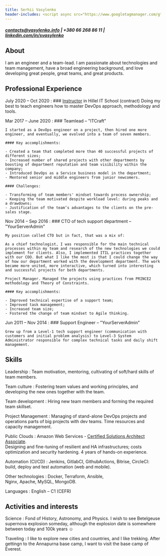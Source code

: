 ```yaml
---
title: Serhii Vasylenko
header-includes: <script async src="https://www.googletagmanager.com/gtag/js?id=G-GK7SE0XWGK"></script><script>window.dataLayer=window.dataLayer || []; function gtag(){dataLayer.push(arguments);}gtag('js', new Date()); gtag('config', 'G-GK7SE0XWGK');</script>
---
```

##### <contacts@vasylenko.info> | +380 66 268 86 11 | [linkedin.com/in/svasylenko](https://linkedin.com/in/svasylenko)

About
--------------------
I am an engineer and a team-lead. I am passionate about technologies and team management, have a broad engineering background, and love developing great people, great teams, and great products. 


Professional Experience
--------------------
July 2020 – Oct 2020
:   ### [Instructor](https://kharkiv.ithillel.ua/coaches/sergey-vasilenko) in Hillel IT School (contract)
    Doing my best to teach engineers how to master DevOps approach, methodology and tools.
    
Mar 2017 – June 2020
:   ### Teamlead – "ITCraft"

    I started as a DevOps engineer on a project, then hired one more engineer, and eventually, we evolved into a team of seven members.

    #### Key accomplishments:

    - Created a team that completed more than 40 successful projects of different sizes;
    - Increased number of shared projects with other departments by boosting of department reputation and team visibility within the company;
    - Introduced DevOps as a Service business model in the department;
    - Mentored senior and middle engineers from junior newcomers.

    #### Challenges:

    - Transforming of team members' mindset towards process ownership;
    - Keeping the team motivated despite workload level: during peaks and a drawdowns;
    - Justification of the team’s advantages to the clients on the pre-sales stage.

Nov 2014 – Sep 2016
:   ### CTO of tech support department – "YourServerAdmin"

    My position called CTO but in fact, that was a mix of:

    As a chief technologist, I was responsible for the main technical processes within my team and research of the new technologies we could implement for clients. Also, I implemented ITIL practices together with our COO. But what I like the most is that I could change the way of how our department worked with the development department. The work became more united, more interactive, which turned into interesting and successful projects for both departments. 

    Project Manager. Managed the projects using practices from PRINCE2 methodology and Theory of Constraints.

    #### Key accomplishments:
    
    - Improved technical expertise of a support team;
    - Improved task management;
    - Increased team size;
    - Fostered the change of team mindset to Agile thinking.

Jun 2011 – Nov 2014
:   ### Support Engineer – "YourServerAdmin"

    Grew up from a Level-1 tech support engineer (communication with customers and initial problem analysis) to Level-3 System Administrator responsible for complex technical tasks and daily shift management.

Skills
----------------------------------
Leadership
:   Team motivation, mentoring, cultivating of soft/hard skills of team members.

Team culture
:   Fostering team values and working principles, and developing the new ones together with the team.

Team development
:   Hiring new team members and forming the required team skillset.

Project Management
:   Managing of stand-alone DevOps projects and operations parts of big projects with dev teams.
    Time resources and capacity management.

Public Clouds
:   Amazon Web Services - [Certified Solutions Architect Associate](https://www.youracclaim.com/badges/7c6c7a70-63f5-4854-97ab-e5c1ad251231/public_url).\
    Designing and fine-tuning of resilient and HA infrastructures; costs optimization and security hardening.
    4 years of hands-on experience. 

Automation (CI/CD)
:   Jenkins, GitlabCI, GithubActions, Bitrise, CircleCI: build, deploy and test automation (web and mobile).

Other technologies
:   Docker, Terraform, Ansible,\
    Nginx, Apache, MySQL, MongoDB.

Languages
:   English – C1 (CEFR)

Activities and interests
------------------------
Science 
:   Fond of History, Astronomy, and Physics. I wish to see Betelgeuse supernova explosion someday, although the explosion date is somewhere between today and 100k years ☺️ 

Traveling
:   I like to explore new cities and countries, and I like trekking. After gettingn to the Annapurna base camp, I want to visit the base camp of Everest.